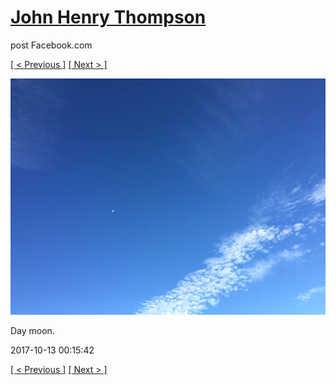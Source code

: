 # [John Henry Thompson](../README.md)
post Facebook.com

[[ < Previous ]](2017-10-13-1.md) [[ Next > ]](2017-10-13-3.md)

[![](../media/2017-10-13/Timeline-Photos-Day-moon.jpg)](../README.md)

Day moon.

2017-10-13 00:15:42

[[ < Previous ]](2017-10-13-1.md) [[ Next > ]](2017-10-13-3.md)